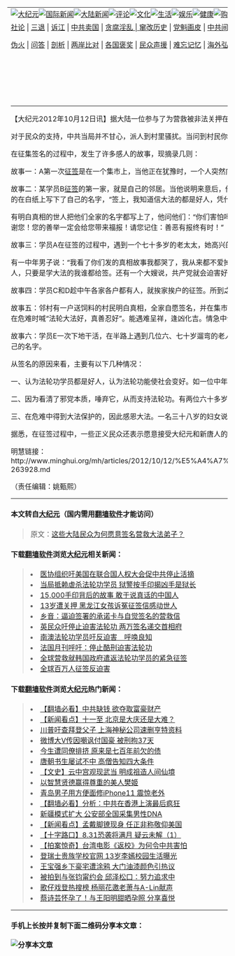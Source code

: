 <a name="1" id="1" target="_blank"></a><span id="1"></span>
<table border="0"><tr><td colspan="2" VALIGN=TOP><a href="https://github.com/asdfghy6/djy/blob/master/gb/nsc413.md#1"><img src="https://raw.githubusercontent.com/asdfghy6/1/master/t/djy/1.jpg" title="大纪元"></a><a href="https://github.com/asdfghy6/djy/blob/master/gb/n24hr.md#1"><img src="https://raw.githubusercontent.com/asdfghy6/1/master/t/djy/3.jpg" title="国际新闻"></a><a href="https://github.com/asdfghy6/djy/blob/master/gb/nsc413.md#1"><img src="https://raw.githubusercontent.com/asdfghy6/1/master/t/djy/4.jpg" title="大陆新闻"></a><a href="https://github.com/asdfghy6/djy/blob/master/gb/news392.md#1"><img src="https://raw.githubusercontent.com/asdfghy6/1/master/t/djy/5.jpg" title="评论"></a><a href="https://github.com/asdfghy6/djy/blob/master/gb/news2007.md#1"><img src="https://raw.githubusercontent.com/asdfghy6/1/master/t/djy/6.jpg" title="文化"></a><a href="https://github.com/asdfghy6/djy/blob/master/gb/news2008.md#1"><img src="https://raw.githubusercontent.com/asdfghy6/1/master/t/djy/7.jpg" title="生活"></a><a href="https://github.com/asdfghy6/djy/blob/master/gb/ncyule.md#1"><img src="https://raw.githubusercontent.com/asdfghy6/1/master/t/djy/8.jpg" title="娱乐"></a><a href="https://github.com/asdfghy6/djy/blob/master/gb/nsc1002.md#1"><img src="https://raw.githubusercontent.com/asdfghy6/1/master/t/djy/9.jpg" title="健康"><a href="https://www.youlucky.com"><img src="https://raw.githubusercontent.com/asdfghy6/1/master/t/djy/10.jpg" title="购物"></a><a href="https://www.supportepoch.org/donation?utm_medium=epochtimes&utm_source=referral&utm_campaign=donate_button_djyhomepage"><img src="https://raw.githubusercontent.com/asdfghy6/1/master/t/djy/12.jpg" title="捐款"></a></td></tr>
<tr><td colspan="2" VALIGN=TOP><a target="_blank" href="https://git.io/fjCRf">社论</a> | <a target="_blank" href="https://github.com/asdfghy6/djy/blob/master/gb/nf5657.md#1">三退</a> | <a target="_blank" href="https://github.com/asdfghy6/djy/blob/master/gb/nf6123.md#1">诉江</a> | <a target="_blank" href="https://github.com/asdfghy6/djy/blob/master/gb/nf1176117.md#1">中共卖国</a> | <a target="_blank" href="https://github.com/asdfghy6/djy/blob/master/gb/nf5773.md#1">贪腐淫乱 | <a target="_blank" href="https://github.com/asdfghy6/djy/blob/master/gb/nf1176115.md#1">窜改历史</a> | <a target="_blank" href="https://github.com/asdfghy6/djy/blob/master/gb/nf1176107.md#1">党魁画皮</a> | <a target="_blank" href="https://github.com/asdfghy6/djy/blob/master/gb/nf1320400.md#1">中共间谍</a> | <a target="_blank" href="https://github.com/asdfghy6/djy/blob/master/gb/nf1176114.md#1">破坏传统</a> | <a target="_blank" href="https://github.com/asdfghy6/djy/blob/master/gb/nf5287.md#1">恶贯满盈</a> | <a target="_blank" href="https://github.com/asdfghy6/djy/blob/master/gb/ncid278.md#1">人权</a> | <a target="_blank" href="https://github.com/asdfghy6/djy/blob/master/gb/nf1176111.md#1">迫害</a> | <a target="_blank" href="https://github.com/asdfghy6/djy/blob/master/gb/nf1235328.md#1">书籍</a> | <a target="_blank" href="https://github.com/asdfghy6/fq/blob/master/README.md?zsrh#1">翻墙</a></p><p><a target="_blank" href="https://github.com/asdfghy6/djy/blob/master/gb/nf5562.md#1">伪火</a> | <a target="_blank" href="https://github.com/asdfghy6/djy/blob/master/gb/nf4378.md#1">问答</a> | <a target="_blank" href="https://github.com/asdfghy6/djy/blob/master/gb/nf5792.md#1">剖析</a> | <a target="_blank" href="https://github.com/asdfghy6/djy/blob/master/gb/nf5735.md#1">两岸比对</a> | <a target="_blank" href="https://github.com/asdfghy6/djy/blob/master/gb/nf6119.md#1">各国褒奖</a> | <a target="_blank" href="https://github.com/asdfghy6/djy/blob/master/gb/nf6120.md#1">民众声援</a> | <a target="_blank" href="https://github.com/asdfghy6/djy/blob/master/gb/nf1188594.md#1">难忘记忆</a> | <a target="_blank" href="https://github.com/asdfghy6/djy/blob/master/gb/nf3180.md#1">海外弘传</a> | <a target="_blank" href="https://github.com/asdfghy6/djy/blob/master/gb/nf5410.md#1">万人上访</a> | <a target="_blank" href="https://github.com/asdfghy6/ntdtv/blob/master/gb/prog1530_1.md#1">和平抗议</a> | <a target="_blank" href="https://github.com/asdfghy6/djy/blob/master/gb/nf4386.md#1">支持</a> | <a target="_blank" href="https://github.com/asdfghy6/djy/blob/master/gb/nf4389.md#1">真相</a> | <a target="_blank" href="https://github.com/asdfghy6/djy/blob/master/gb/nf5790.md#1">圣缘</a> | <a target="_blank" href="https://github.com/asdfghy6/djy/blob/master/gb/nf4786.md#1">神韵</a></td></tr>
<tr><td VALIGN=TOP width="626"><h2 align=center>这些大陆民众为何愿意签名营救大法弟子？</h2>

<h6></h6>
<hr>
<p>【大纪元2012年10月12日讯】据大陆一位参与了为营救被非法关押在狱中的大法弟子而向民众征集签名活动的<a href="https://github.com/asdfghy6/djy/blob/master/gb/tag/%E6%B3%95%E8%BD%AE%E5%8A%9F.md">法轮功</a>学员A反映，绝大多数民众在这一过程中都愿意签名按手印营救大法弟子，他们觉得很高兴可以有机会给大法弟子提供帮助。</p>
<p>对于民众的支持，中共当局并不甘心，派人到村里骚扰。当问到村民你是否签名了时，村民们回答说：“签了，好人受迫害我们就是要签，你们都应该签。”不管问到哪个人都是这样回答，这充分说明民众的觉醒。</p>
<p>在征集签名的过程中，发生了许多感人的故事，现摘录几则：</p>
<p>故事一：A第一次<a href="https://github.com/asdfghy6/djy/blob/master/gb/tag/%E5%BE%81%E7%AD%BE.md">征签</a>是在一个集市上，当他正在犹豫时，一个人突然向他打招呼（此人已明白真相），问他干什么呢？他就将营救同修的事告知。那个人听后马上从他手里拿过去了纸和笔，郑重地写上了自己的名字，这个学员就这样顺理成章的征签下去了。</p>
<p>故事二：某学员B<a href="https://github.com/asdfghy6/djy/blob/master/gb/tag/%E5%BE%81%E7%AD%BE.md">征签</a>的第一家，就是自己的邻居。当他说明来意后，他们非常爽快的就签上了自己的名字，他们早就听他讲过真相，而且深信不疑。从邻居家出来，他又敲开了我家对门，就这样一家、两家、三家……从下午到傍晚，他出来进去的走了十几家。有的人三说两说就毫不迟疑的在白纸上写下了自己的名字，“签上，我知道信大法的都是好人，凭什么关人家？”当然，也有不愿意签的，怕邪恶找上门来，给自己找麻烦，他知道他们是被中共恶党历次运动整怕了，怕迫害牵连到他们。学员B也没勉强，他知道他们心里知道大法好，而且明白迫害的真相就行了。</p>
<p>有明白真相的世人把他们全家的名字都写上了，他问他们：“你们害怕吗？”“不怕，怕什么，共产党除了祸害老百姓还会做啥，你们<a href="https://github.com/asdfghy6/djy/blob/master/gb/tag/%E6%B3%95%E8%BD%AE%E5%8A%9F.md">法轮功</a>这么好的人都被它们关起来受刑，世上还有公理吗？”学员B真心的为他们明白真相得救而高兴：“谢谢你们，谢谢你们对大法的支持，我替我们同修谢谢您！您的善举一定会给您带来福报！请您记住：善恶有报终有时！”</p>
<p>故事三：学员A在征签的过程中，遇到一个七十多岁的老太太，她高兴的说：“我不但签名还奖励你们一块糖吃。”很多民众说过类似的话，即不用签名证明都知道大法弟子本来就是好人。</p>
<p>有一中年男子说：“我看了你们发的真相故事我都哭了，我从来都不爱掉眼泪，写的太感人了！我干完活回家就看，都快背下来了，我们全家都签上。”还有一中年妇女说：“为营救好人签名是好事，我们全家都签上。”同时她又告诉其他人来签。还有个七十多岁的大婶说，学大法的都是好人，只要是学大法的我谁都给签。还有一个大嫂说，共产党就会迫害好人，这么好的人大家都帮忙，赶快营救他们出来吧。</p>
<p>故事四：学员C和D趁中午各家各户都有人，就挨家挨户的征签。所到之处人人都签，仅一中午就有二百多人自愿签名。</p>
<p>故事五：邻村有一户送饲料的村民明白真相，全家自愿签名，并在集市上向周围人大声讲：“大法太神奇了，大法师父太伟大了！”原因是有一次送饲料途中，雨后路滑，运输车装载着饲料栽在泥坑里，母子二人急得不得了，路上没有行人。焦急中儿子猛然想起有位学大法的阿姨，告诉过在危难时喊“法轮大法好，真善忍好”。能遇难呈祥，逢凶化吉。情急中母子二人大声喊“法轮大法好，真善忍好”。母亲在后边推车儿子开车，没费劲车就出来了。事后母子二人见人就说：“大法太神奇了”，并把自己的神奇事逢人就讲。</p>
<p>故事六：学员E一次下地干活，在半路上遇到几位六、七十岁遛弯的老人，他向他们讲真相，其中一位大叔主动签名并说：“如今这个社会做好人真难，因为信仰就得失去自由，太不公平了，营救这样的好人是我们的心愿，我看全村人都应该签。”在他的带动下，在场的几位老人都签上了自己的名字。</p>
<p>从签名的原因来看，主要有以下几种情况：</p>
<p>一、认为法轮功学员都是好人，认为法轮功能使社会变好。如一位中年男士就说，炼法轮功的都是好人，我们全家都签名。又如一对青年夫妻也说，炼法轮功的都是好人，如果咱们村都学大法，地里的庄稼就不丢了。</p>
<p>二、因为看清了邪党本质，唾弃它，从而支持法轮功。有两位六十多岁的老年夫妇说：“签！炼大法的都是好人，共产党没几个好人，共产党的天下杀人犯可以用钱买出来，炼大法的好人却被迫害。”他们还招呼身边的一个人。“来救好人，你也签上吧！”</p>
<p>三、在危难中得到大法保护的，因此感恩大法。一名三十八岁的妇女说：“大法真神奇，前几个月我二胎妊娠反映，呕吐吃不了饭。后来呕吐都带血丝。我对着窗口大声喊‘法轮大法好’十分钟左右，症状减轻。第二天一切都好了。我亲身见证了大法神奇。营救大法弟子，我签！”</p>
<p>据悉，在征签过程中，一些正义民众还表示愿意接受大纪元和新唐人的采访，他们说，是因为这两家媒体报导出来的文章和电视节目很感人。</p>
<p>明慧链接：<br />http://www.minghui.org/mh/articles/2012/10/12/%E5%A4%A7%E9%99%86%E5%A4%A7%E6%B3%95%E5%BC%9F%E5%AD%90%E5%BE%81%E7%AD%BE%E8%90%A5%E6%95%91%E5%90%8C%E4%BF%AE%E7%9A%84%E4%BD%93%E4%BC%9A-263928.md</p>
<p>（责任编辑：姚甄熙）</p>
<hr>

#### 本文转自<a href="http://www.epochtimes.com">大纪元</a>（国内需用<a href="https://git.io/JesJV">翻墙软件</a>才能访问）
> 原文：<a href="http://www.epochtimes.com/gb/12/10/12/n3704578.htm">这些大陆民众为何愿意签名营救大法弟子？</a>
#### 下载<a href="https://git.io/JesJV">翻墙软件</a>浏览<a href="http://www.epochtimes.com">大纪元</a>相关新闻：
> <li><a href="http://www.epochtimes.com/gb/12/9/7/n3676950.htm">医协组织吁美国在联合国人权大会促中共停止活摘</a></li>
> <li><a href="http://www.epochtimes.com/gb/12/6/22/n3618315.htm">当局抵赖虐杀法轮功学员  狱警按手印揭凶手是狱长</a></li>
> <li><a href="http://www.epochtimes.com/gb/12/6/22/n3618294.htm">15,000手印背后的故事 敢于说真话的中国人</a></li>
> <li><a href="http://www.epochtimes.com/gb/12/6/20/n3616659.htm">13岁遭关押 黑龙江女孩诉冤征签信感动世人</a></li>
> <li><a href="http://www.epochtimes.com/gb/11/12/19/n3461514.htm">乡音：逼迫签署的承诺卡与自觉签名的营救信</a></li>
> <li><a href="http://www.epochtimes.com/gb/11/7/21/n3320905.htm">英民众吁停止迫害法轮功 两万签名递交首相府</a></li>
> <li><a href="http://www.epochtimes.com/gb/10/7/24/n2975534.htm">南澳法轮功学员吁反迫害　呼唤良知</a></li>
> <li><a href="http://www.epochtimes.com/gb/10/6/12/n2935564.htm">法国月刊呼吁：停止酷刑迫害法轮功</a></li>
> <li><a href="http://www.epochtimes.com/gb/9/8/2/n2609514.htm">全球营救就韩国政府遣返法轮功学员的紧急征签</a></li>
> <li><a href="http://www.epochtimes.com/gb/9/7/12/n2586909.htm">全球百万人征签反迫害</a></li>

#### 下载<a href="https://git.io/JesJV">翻墙软件</a>浏览<a href="http://www.epochtimes.com">大纪元</a>热门新闻：
> <li><a href="http://www.epochtimes.com/gb/19/9/25/n11546931.htm">【翻墙必看】中共缺钱 欲夺取富豪财产</a></li>
> <li><a href="http://www.epochtimes.com/gb/19/9/26/n11548856.htm">【新闻看点】十一至 北京是大庆还是大难？</a></li>
> <li><a href="http://www.epochtimes.com/gb/19/9/26/n11549060.htm">川普吁查拜登父子 上海神秘公司速删亨特资料</a></li>
> <li><a href="http://www.epochtimes.com/gb/19/9/26/n11548966.htm">微博大V传因嘲讽付国豪 被刑拘37天</a></li>
> <li><a href="http://www.epochtimes.com/gb/15/9/3/n4519621.htm">今生遭同僚排挤 原来是七百年前欠的债</a></li>
> <li><a href="http://www.epochtimes.com/gb/19/9/20/n11534314.htm">唐朝书生屡试不中 高僧告知四大条件</a></li>
> <li><a href="http://www.epochtimes.com/gb/16/7/1/n8056353.htm">【文史】云中宫观现武当 明成祖造人间仙境</a></li>
> <li><a href="http://www.epochtimes.com/gb/19/9/22/n11539138.htm">以智慧贤德赢得尊重的美人樊姬</a></li>
> <li><a href="http://www.epochtimes.com/gb/19/9/25/n11546708.htm">青岛男子用方便面修iPhone11 震惊老外</a></li>
> <li><a href="http://www.epochtimes.com/gb/19/9/25/n11545125.htm">【翻墙必看】分析：中共在香港上演最后疯狂</a></li>
> <li><a href="http://www.epochtimes.com/gb/19/9/25/n11546501.htm">新疆模式扩大 公安部全国采集男性DNA</a></li>
> <li><a href="http://www.epochtimes.com/gb/19/9/24/n11544091.htm">【新闻看点】孟戴脚镣现身 任正非称敬仰美国</a></li>
> <li><a href="http://www.epochtimes.com/gb/19/9/25/n11545826.htm">【十字路口】8.31恐袭将满月 疑云未解（1）</a></li>
> <li><a href="http://www.epochtimes.com/gb/19/9/24/n11542455.htm">【拍案惊奇】台湾电影《返校》为何令中共害怕</a></li>
> <li><a href="http://www.epochtimes.com/gb/19/9/24/n11544222.htm">登瑞士贵族学校官网 13岁李嫣校园生活曝光</a></li>
> <li><a href="http://www.epochtimes.com/gb/19/9/24/n11544375.htm">王宝强乡下豪宅遭涂鸦 大门油漆颜色引热议</a></li>
> <li><a href="http://www.epochtimes.com/gb/19/9/25/n11545153.htm">被拍到与张钧甯约会 邱泽松口：努力追求中</a></li>
> <li><a href="http://www.epochtimes.com/gb/19/9/25/n11545320.htm">歌仔戏登热搜榜 杨丽花邀老萧与A-Lin献声</a></li>
> <li><a href="http://www.epochtimes.com/gb/19/9/26/n11547898.htm">蔡诗芸怀孕了！与王阳明甜晒孕照 分享喜悦</a></li>
<hr>

#### 手机上长按并复制下面二维码分享本文章：<br><br><img src="http://www.hehaibao.com/qr/index.php?m=1&e=L&p=10&t=&d=https://github.com/asdfghy6/djy/blob/master/gb/12/10/12/n3704578.md%231" title="分享本文章"></td><td VALIGN=TOP><a href="https://github.com/asdfghy6/djy/blob/master/gb/16/1/21/n4622075.md?dfh#1" target="_blank"><img src="https://raw.githubusercontent.com/asdfghy6/djy/master/gb/300/wei-f1.jpg" title="中共的伪火骗局"  alt="中共的伪火骗局"></a><br><a href="https://github.com/asdfghy6/yh/blob/master/README.md?dfh#1" target="_blank"><img src="https://raw.githubusercontent.com/asdfghy6/djy/master/gb/300/yong-h.jpg" title="永恒的见证"  alt="永恒的见证"></a><br><a href="https://github.com/asdfghy6/djy/blob/master/gb/13/9/29/n3974789.md?dfh#1" target="_blank"><img src="https://raw.githubusercontent.com/asdfghy6/djy/master/gb/300/shang-lnz.jpg" title="善良女子被中共投男牢"  alt="善良女子被中共投男牢"></a><br><a href="https://github.com/asdfghy6/djy/blob/master/gb/16/3/16/n4663449.md?dfh#1" target="_blank"><img src="https://raw.githubusercontent.com/asdfghy6/djy/master/gb/300/huo-z3.jpg" title="警卫目击活摘器官"  alt="警卫目击活摘器官"></a><br><a href="https://github.com/asdfghy6/djy/blob/master/gb/16/8/7/n8177641.md?dfh#1" target="_blank"><img src="https://raw.githubusercontent.com/asdfghy6/djy/master/gb/300/huo-z4.jpg" title="证人描述活摘恐怖"  alt="证人描述活摘恐怖"></a><br><a href="https://github.com/asdfghy6/djy/blob/master/gb/10/4/19/n2881569.md?dfh#1" target="_blank"><img src="https://raw.githubusercontent.com/asdfghy6/djy/master/gb/300/huo-z1.jpg" title="揭开活摘器官黑幕"  alt="揭开活摘器官黑幕"></a><br><a href="https://github.com/asdfghy6/djy/blob/master/gb/10/11/7/n3077476.md?dfh#1" target="_blank"><img src="https://raw.githubusercontent.com/asdfghy6/djy/master/gb/300/ma-ks.jpg" title="马克思的成魔之路"  alt="马克思的成魔之路"></a><br><a href="https://github.com/asdfghy6/djy/blob/master/gb/14/6/9/n4173977.md?dfh#1" target="_blank"><img src="https://raw.githubusercontent.com/asdfghy6/djy/master/gb/300/chang-zs.jpg" title="藏字石 蕴天机"  alt="藏字石 蕴天机"></a><br><a href="https://github.com/asdfghy6/djy/blob/master/gb/18/5/10/n10381511.md?dfh#1" target="_blank"><img src="https://raw.githubusercontent.com/asdfghy6/djy/master/gb/300/st1.jpg" title="关注3亿人三退"  alt="关注3亿人三退"></a><br><a href="https://github.com/asdfghy6/djy/blob/master/gb/18/3/21/n10237682.md?dfh#1" target="_blank"><img src="https://raw.githubusercontent.com/asdfghy6/djy/master/gb/300/jie-t.jpg" title="解体中共复兴中华"  alt="解体中共复兴中华"></a><br><a href="https://github.com/asdfghy6/djy/blob/master/gb/9/2/9/n2422991.md?dfh#1" target="_blank"><img src="https://raw.githubusercontent.com/asdfghy6/djy/master/gb/300/gao-zs.jpg" title="中共迫害良心律师"  alt="中共迫害良心律师"></a><br><a href="https://github.com/asdfghy6/djy/blob/master/gb/18/12/9/n10900044.md?dfh#1" target="_blank"><img src="https://raw.githubusercontent.com/asdfghy6/djy/master/gb/300/sj1.jpg" title="303万人举报江泽民"  alt="303万人举报江泽民"></a><br><a href="https://github.com/asdfghy6/djy/blob/master/gb/18/8/28/n10672014.md?dfh#1" target="_blank"><img src="https://raw.githubusercontent.com/asdfghy6/djy/master/gb/300/sj2.jpg" title="这些官员为何起诉江泽民"  alt="这些官员为何起诉江泽民"></a><br><a href="https://github.com/asdfghy6/djy/blob/master/gb/8/12/18/n2367165.md?dfh#1" target="_blank"><img src="https://raw.githubusercontent.com/asdfghy6/djy/master/gb/300/liangan.jpg" title="海峡两岸的强烈对比"  alt="海峡两岸的强烈对比"></a><br><a href="https://github.com/asdfghy6/djy/blob/master/gb/15/5/5/n4427238.md?dfh#1" target="_blank"><img src="https://raw.githubusercontent.com/asdfghy6/djy/master/gb/300/jia-ndzl.jpg" title="加拿大总理的贺信"  alt="加拿大总理的贺信"></a><br><a href="https://github.com/asdfghy6/djy/blob/master/gb/11/6/17/n3289382.md?dfh#1" target="_blank"><img src="https://raw.githubusercontent.com/asdfghy6/djy/master/gb/300/xiao-wd.jpg" title="探寻真相兼听则明"  alt="探寻真相兼听则明"></a><br><a href="https://github.com/asdfghy6/djy/blob/master/gb/18/10/27/n10812623.md?dfh#1" target="_blank"><img src="https://raw.githubusercontent.com/asdfghy6/djy/master/gb/300/yindu.jpg" title="印度媒体报道东方"  alt="印度媒体报道东方"></a><br><a href="https://github.com/asdfghy6/djy/blob/master/gb/18/6/9/n10469652.md?dfh#1" target="_blank"><img src="https://raw.githubusercontent.com/asdfghy6/djy/master/gb/300/xie-j.jpg" title="不一样的海外校园"  alt="不一样的海外校园"></a><br><a href="https://github.com/asdfghy6/djy/blob/master/gb/7/4/5/n1669415.md?dfh#1" target="_blank"><img src="https://raw.githubusercontent.com/asdfghy6/djy/master/gb/300/li-up.jpg" title="从大师到徒弟的传奇"  alt="从大师到徒弟的传奇"></a><br><a href="https://github.com/asdfghy6/djy/blob/master/gb/17/5/26/n9191512.md?dfh#1" target="_blank"><img src="https://raw.githubusercontent.com/asdfghy6/djy/master/gb/300/zfl2.jpg" title="亿万人与东方一本奇书"  alt="亿万人与东方一本奇书"></a><br><a href="https://github.com/asdfghy6/djy/blob/master/gb/13/11/27/n4020290.md?dfh#1" target="_blank"><img src="https://raw.githubusercontent.com/asdfghy6/djy/master/gb/300/zhen-h.jpg" title="大陆见不到的震撼场面"  alt="大陆见不到的震撼场面"></a><br><a href="https://github.com/asdfghy6/djy/blob/master/gb/15/7/17/n4482910.md?dfh#1" target="_blank"><img src="https://raw.githubusercontent.com/asdfghy6/djy/master/gb/300/dalu-sk.jpg" title="人心向善 大陆当初盛况"  alt="人心向善 大陆当初盛况"></a><br><a href="https://github.com/asdfghy6/djy/blob/master/gb/9/10/15/n2689419.md?dfh#1" target="_blank"><img src="https://raw.githubusercontent.com/asdfghy6/djy/master/gb/300/zfl1.jpg" title="追寻真理 这书讲什么"  alt="追寻真理 这书讲什么"></a><br><a href="https://github.com/asdfghy6/fq/blob/master/README.md?dfh#1" target="_blank"><img src="https://raw.githubusercontent.com/asdfghy6/djy/master/gb/300/fq1.jpg" title="下载免费翻墙软件"  alt="下载免费翻墙软件"></a><br></td></tr></table>
